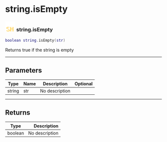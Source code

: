 # string.isEmpty

### <img src="../../.gitbook/assets/shared.png" width="32" height="32" /> string.isEmpty

```lua
boolean string.isEmpty(str)
```

Returns true if the string is empty<br>

-----------------
## Parameters

| Type   | Name | Description | Optional |
| ------ | ---- | ----------- | -------: |
| string | str | No description |  |

-----------------
## Returns

| Type   | Description |
| ------ | ----------: |
| boolean | No description |
